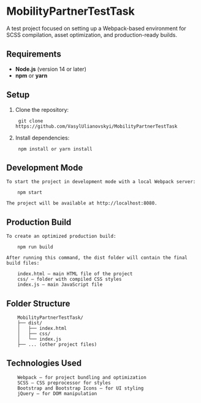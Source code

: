 # MobilityPartnerTestTask

A test project focused on setting up a Webpack-based environment for SCSS compilation, asset optimization, and production-ready builds.

## Requirements
- **Node.js** (version 14 or later)
- **npm** or **yarn**

## Setup

1. Clone the repository:
  
        git clone https://github.com/VasylUlianovskyi/MobilityPartnerTestTask


2. Install dependencies:

        npm install or yarn install

## Development Mode
    To start the project in development mode with a local Webpack server:

        npm start

    The project will be available at http://localhost:8080.

## Production Build
    To create an optimized production build:
  
        npm run build

    After running this command, the dist folder will contain the final build files:

        index.html — main HTML file of the project
        css/ — folder with compiled CSS styles
        index.js — main JavaScript file


## Folder Structure

        MobilityPartnerTestTask/
        ├── dist/
        │   ├── index.html
        │   ├── css/
        │   └── index.js
        ├── ... (other project files)

## Technologies Used

        Webpack — for project bundling and optimization
        SCSS — CSS preprocessor for styles
        Bootstrap and Bootstrap Icons — for UI styling
        jQuery — for DOM manipulation



